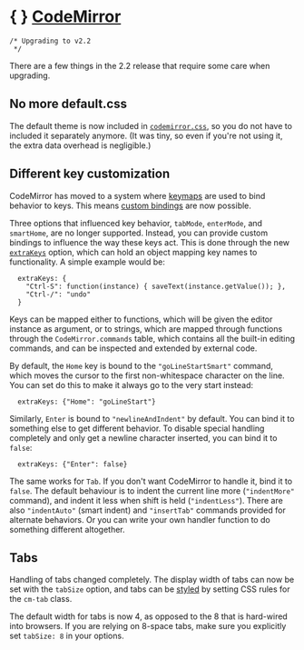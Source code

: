 <span class="logo-braces">{ }</span> [CodeMirror](http://codemirror.net/)
=========================================================================

    /* Upgrading to v2.2
     */

There are a few things in the 2.2 release that require some care when upgrading.

No more default.css
-------------------

The default theme is now included in [`codemirror.css`](../lib/codemirror.css), so you do not have to included it separately anymore. (It was tiny, so even if you're not using it, the extra data overhead is negligible.)

Different key customization
---------------------------

CodeMirror has moved to a system where [keymaps](manual.html#option_keyMap) are used to bind behavior to keys. This means [custom bindings](../demo/emacs.html) are now possible.

Three options that influenced key behavior, `tabMode`, `enterMode`, and `smartHome`, are no longer supported. Instead, you can provide custom bindings to influence the way these keys act. This is done through the new [`extraKeys`](manual.html#option_extraKeys) option, which can hold an object mapping key names to functionality. A simple example would be:

      extraKeys: {
        "Ctrl-S": function(instance) { saveText(instance.getValue()); },
        "Ctrl-/": "undo"
      }

Keys can be mapped either to functions, which will be given the editor instance as argument, or to strings, which are mapped through functions through the `CodeMirror.commands` table, which contains all the built-in editing commands, and can be inspected and extended by external code.

By default, the `Home` key is bound to the `"goLineStartSmart"` command, which moves the cursor to the first non-whitespace character on the line. You can set do this to make it always go to the very start instead:

      extraKeys: {"Home": "goLineStart"}

Similarly, `Enter` is bound to `"newlineAndIndent"` by default. You can bind it to something else to get different behavior. To disable special handling completely and only get a newline character inserted, you can bind it to `false`:

      extraKeys: {"Enter": false}

The same works for `Tab`. If you don't want CodeMirror to handle it, bind it to `false`. The default behaviour is to indent the current line more (`"indentMore"` command), and indent it less when shift is held (`"indentLess"`). There are also `"indentAuto"` (smart indent) and `"insertTab"` commands provided for alternate behaviors. Or you can write your own handler function to do something different altogether.

Tabs
----

Handling of tabs changed completely. The display width of tabs can now be set with the `tabSize` option, and tabs can be [styled](../demo/visibletabs.html) by setting CSS rules for the `cm-tab` class.

The default width for tabs is now 4, as opposed to the 8 that is hard-wired into browsers. If you are relying on 8-space tabs, make sure you explicitly set `tabSize: 8` in your options.
